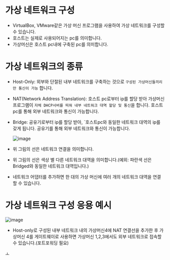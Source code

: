 가상 네트워크 구성
=

- VirtualBox, VMware같은 가상 머신 프로그램을 사용하여 가상 네트워크를 구성할 수 있습니다.
- 호스트는 실제로 사용되어지는 pc를 의미합니다.
- 가상머신은 호스트 pc내에 구축된 pc를 의미합니다.

가상 네트워크의 종류
=

- Host-Only: 외부와 단절된 내부 네트워크를 구축하는 것으로 `구성된 가상머신들끼리만 통신이 가능` 합니다.
- NAT(Network Address Translation): 호스트 pc로부터 ip를 할당 받아 가상머신 프로그램이 `자체 DHCP서버를 띄워
  내부 네트워크 대역 할당 및 통신`을 합니다. 호스트 pc를 통해 외부 네트워크와 통신이 가능합니다.
- Bridge: 공유기로부터 ip를 할당 받아, `호스트pc와 동일한 네트워크 대역의 ip를 갖게 됩니다.
  공유기를 통해 외부 네트워크와 통신이 가능합니다.

  ![image](https://github.com/ex-scarlet/work/assets/58895345/204321eb-9293-4405-b32a-7793052773af)

- 위 그림의 선은 네트워크 연결을 의미합니다.
- 위 그림의 선은 색상 별 다른 네트워크 대역을 의미합니다.(예외: 파란색 선은 Bridged와 동일한 네트워크 대역입니다.)
- 네트워크 어댑터를 추가하면 한 대의 가상 머신에 여러 개의 네트워크 대역을 연결할 수 있습니다.

가상 네트워크 구성 응용 예시
=

![image](https://github.com/ex-scarlet/work/assets/58895345/9cb8588d-d73b-40dd-a164-3d7b47e3a9a1)

- Host-only로 구성된 내부 네트워크 내의 가상머신4에 NAT 연결선을 추가한 후 가상머신 4를 게이트웨이로 사용하면
  가상머신 1,2,3에서도 외부 네트워크로 접속할 수 있습니다.(포트포워딩 필요)

ㅗ
